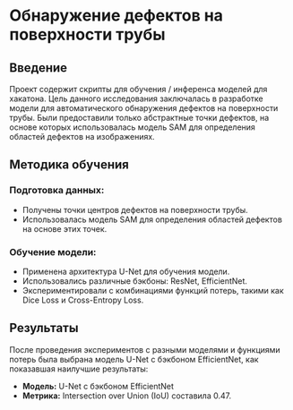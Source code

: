 # Обнаружение дефектов на поверхности трубы

## Введение
Проект содержит скрипты для обучения / инференса моделей для хакатона. Цель данного исследования заключалась в разработке модели для автоматического обнаружения дефектов на поверхности трубы. Были предоставили только абстрактные точки дефектов, на основе которых использовалась модель SAM для определения областей дефектов на изображениях.

## Методика обучения
### Подготовка данных:
- Получены точки центров дефектов на поверхности трубы.
- Использовалась модель SAM для определения областей дефектов на основе этих точек.


### Обучение модели:
- Применена архитектура U-Net для обучения модели.
- Использовались различные бэкбоны: ResNet, EfficientNet.
- Экспериментировали с комбинациями функций потерь, такими как Dice Loss и Cross-Entropy Loss.

## Результаты
После проведения экспериментов с разными моделями и функциями потерь была выбрана модель U-Net с бэкбоном EfficientNet, как показавшая наилучшие результаты:
- **Модель:** U-Net с бэкбоном EfficientNet
- **Метрика:** Intersection over Union (IoU) составила 0.47.
